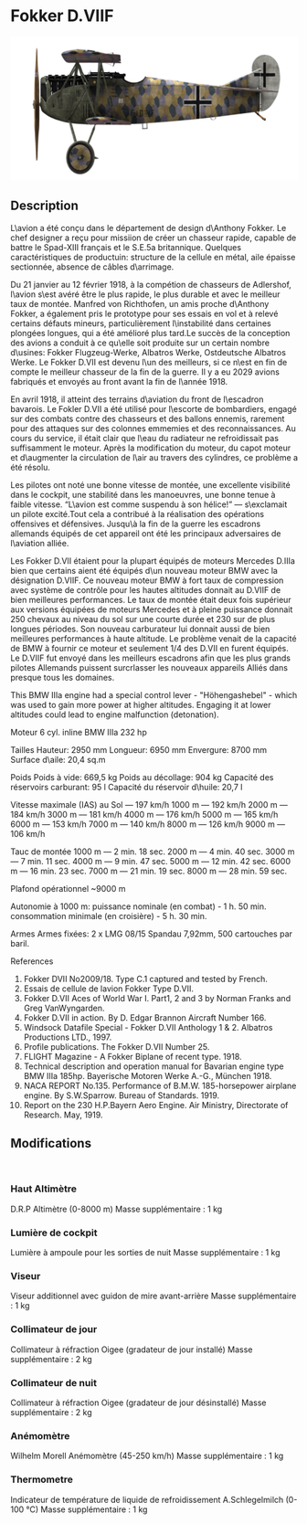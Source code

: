 # Fokker D.VIIF

![fokkerd7f](../images/fokkerd7f.png)

## Description

L\avion a été conçu dans le département de design d\Anthony Fokker. Le chef designer a reçu pour missiion de créer un chasseur rapide, capable de battre le Spad-XIII français et le S.E.5a britannique. Quelques caractéristiques de productuin: structure de la cellule en métal, aile épaisse sectionnée, absence de câbles d\arrimage.

Du 21 janvier au 12 février 1918, à la compétion de chasseurs de Adlershof, l\avion s\est avéré être le plus rapide, le plus durable et avec le meilleur taux de montée. Manfred von Richthofen, un amis proche d\Anthony Fokker, a également pris le prototype pour ses essais en vol et à relevé certains défauts mineurs, particulièrement l\instabilité dans certaines plongées longues, qui a été amélioré plus tard.Le succès de la conception des avions a conduit à ce qu\elle soit produite sur un certain nombre d\usines: Fokker Flugzeug-Werke, Albatros Werke, Ostdeutsche Albatros Werke. Le Fokker D.VII est devenu l\un des meilleurs, si ce n\est en fin de compte le meilleur chasseur de la fin de la guerre. Il y a eu 2029 avions fabriqués et envoyés au front avant la fin de l\année 1918.

En avril 1918, il atteint des terrains d\aviation du front de l\escadron bavarois. Le Fokler D.VII a été utilisé pour l\escorte de bombardiers, engagé sur des combats contre des chasseurs et des ballons ennemis, rarement pour des attaques sur des colonnes emmemies et des reconnaissances. Au cours du service, il était clair que l\eau du radiateur ne refroidissait pas suffisamment le moteur. Après la modification du moteur, du capot moteur et d\augmenter la circulation de l\air au travers des cylindres, ce problème a été résolu.

Les pilotes ont noté une bonne vitesse de montée, une excellente visibilité dans le cockpit, une stabilité dans les manoeuvres, une bonne tenue à faible vitesse. “L\avion est comme suspendu à son hélice!” — s\exclamait un pilote excité.Tout cela a contribué à la réalisation des opérations offensives et défensives. Jusqu\à la fin de la guerre les escadrons allemands équipés de cet appareil ont été les principaux adversaires de l\aviation alliée.

Les Fokker D.VII étaient pour la plupart équipés de moteurs Mercedes D.IIIa bien que certains aient été équipés d\un nouveau moteur BMW avec la désignation D.VIIF. Ce nouveau moteur BMW à fort taux de compression avec système de contrôle pour les hautes altitudes donnait au D.VIIF de bien meilleures performances. Le taux de montée était deux fois supérieur aux versions équipées de moteurs Mercedes et à pleine puissance donnait 250 chevaux au niveau du sol sur une courte durée et 230 sur de plus longues périodes. Son nouveau carburateur lui donnait aussi de bien meilleures performances à haute altitude. Le problème venait de la capacité de BMW à fournir ce moteur et seulement 1/4 des D.VII en furent équipés. Le D.VIIF fut envoyé dans les meilleurs escadrons afin que les plus grands pilotes Allemands puissent surcrlasser les nouveaux appareils Alliés dans presque tous les domaines.

This BMW IIIa engine had a special control lever - "Höhengashebel" - which was used to gain more power at higher altitudes. Engaging it at lower altitudes could lead to engine malfunction (detonation).


Moteur 6 cyl. inline BMW IIIa 232 hp

Tailles
Hauteur: 2950 mm
Longueur: 6950 mm
Envergure: 8700 mm
Surface d\aile: 20,4 sq.m

Poids
Poids à vide: 669,5 kg
Poids au décollage: 904 kg
Capacité des réservoirs carburant: 95 l
Capacité du réservoir d\huile: 20,7 l

Vitesse maximale (IAS)
au Sol — 197 km/h
1000 m — 192 km/h
2000 m — 184 km/h
3000 m — 181 km/h
4000 m — 176 km/h
5000 m — 165 km/h
6000 m — 153 km/h
7000 m — 140 km/h
8000 m — 126 km/h
9000 m — 106 km/h

Tauc de montée
1000 m —  2 min. 18 sec.
2000 m —  4 min. 40 sec.
3000 m —  7 min. 11 sec.
4000 m —  9 min. 47 sec.
5000 m — 12 min. 42 sec.
6000 m — 16 min. 23 sec.
7000 m — 21 min. 19 sec.
8000 m — 28 min. 59 sec.

Plafond opérationnel ~9000 m

Autonomie à 1000 m:
puissance nominale (en combat) - 1 h. 50 min.
consommation minimale (en croisière) - 5 h. 30 min.

Armes
Armes fixées: 2 х LMG 08/15 Spandau 7,92mm, 500 cartouches par baril.

References
1) Fokker DVII No2009/18. Type C.1 captured and tested by French.
2) Essais de cellule de lavion Fokker Type D.VII.
3) Fokker D.VII Aces of World War I. Part1, 2 and 3 by Norman Franks and Greg VanWyngarden.
4) Fokker D.VII in action. By D. Edgar Brannon Aircraft Number 166.
5) Windsock Datafile Special - Fokker D.VII Anthology 1 & 2. Albatros Productions LTD., 1997.
6) Profile publications. The Fokker D.VII Number 25.
7) FLIGHT Magazine - A Fokker Biplane of recent type. 1918.
8) Technical description and operation manual for Bavarian engine type BMW IIIa 185hp. Bayerische Motoren Werke A.-G., München 1918.
9) NACA REPORT No.135. Performance of B.M.W. 185-horsepower airplane engine. By S.W.Sparrow. Bureau of Standards. 1919.
10) Report on the 230 H.P.Bayern Aero Engine. Air Ministry, Directorate of Research. May, 1919.

## Modifications
﻿

### Haut Altimètre

D.R.P Altimètre (0-8000 m)
Masse supplémentaire : 1 kg
﻿

### Lumière de cockpit

Lumière à ampoule pour les sorties de nuit
Masse supplémentaire : 1 kg
﻿

### Viseur

Viseur additionnel avec guidon de mire avant-arrière
Masse supplémentaire : 1 kg
﻿

### Collimateur de jour

Collimateur à réfraction Oigee (gradateur de jour installé)
Masse supplémentaire : 2 kg
﻿

### Collimateur de nuit

Collimateur à réfraction Oigee (gradateur de jour désinstallé)
Masse supplémentaire : 2 kg
﻿

### Anémomètre

Wilhelm Morell Anémomètre (45-250 km/h)
Masse supplémentaire : 1 kg
﻿

### Thermometre

Indicateur de température de liquide de refroidissement A.Schlegelmilch (0-100 °C)
Masse supplémentaire : 1 kg
